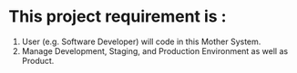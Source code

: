 # This project requirement is :
1. User (e.g. Software Developer) will code in this Mother System.
2. Manage Development, Staging, and Production Environment as well as 
Product.
